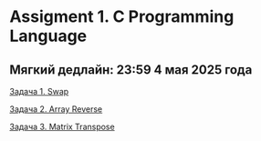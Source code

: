 # Assigment 1. C Programming Language
## Мягкий дедлайн: 23:59 4 мая 2025 года

[Задача 1. Swap](01_swap/README.md)

[Задача 2. Array Reverse](02_array_reverse/README.md)

[Задача 3. Matrix Transpose](03_matrix_transpose/README.md)